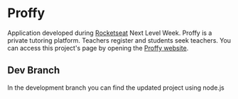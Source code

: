 # Proffy

Application developed during [Rocketseat](https://rocketseat.com.br/) Next Level Week. Proffy is a private tutoring platform. Teachers register and students seek teachers. You can access this project's page by opening the [Proffy website](https://thalesmacena.github.io/next-level-week-proffy/).

## Dev Branch

In the development branch you can find the updated project using node.js
